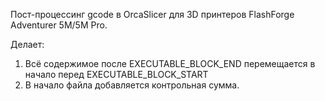 Пост-процессинг gcode в OrcaSlicer для 3D принтеров FlashForge Adventurer 5M/5M Pro.

Делает:
1. Всё содержимое после EXECUTABLE_BLOCK_END перемещается в начало перед EXECUTABLE_BLOCK_START
2. В начало файла добавляется контрольная сумма.

